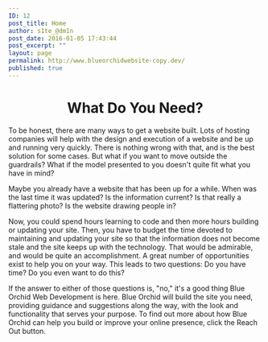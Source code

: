 ```yaml
---
ID: 12
post_title: Home
author: s1te_@dm1n
post_date: 2016-01-05 17:43:44
post_excerpt: ""
layout: page
permalink: http://www.blueorchidwebsite-copy.dev/
published: true
---
```

<div class="col-md-12">
<h1 style="text-align: center;">What Do You Need?</h1>
To be honest, there are many ways to get a website built. Lots of hosting companies will help with the design and execution of a website and be up and running very quickly. There is nothing wrong with that, and is the best solution for some cases. But what if you want to move outside the guardrails? What if the model presented to you doesn't quite fit what you have in mind?

Maybe you already have a website that has been up for a while. When was the last time it was updated? Is the information current? Is that really a flattering photo? Is the website drawing people in?

Now, you could spend hours learning to code and then more hours building or updating your site. Then, you have to budget the time devoted to maintaining and updating your site so that the information does not become stale and the site keeps up with the technology. That would be admirable, and would be quite an accomplishment. A great number of opportunities exist to help you on your way. This leads to two questions: Do you have time? Do you even want to do this?

If the answer to either of those questions is, "no," it's a good thing Blue Orchid Web Development is here. Blue Orchid will build the site you need, providing guidance and suggestions along the way, with the look and functionality that serves your purpose. To find out more about how Blue Orchid can help you build or improve your online presence, click the Reach Out button.

</div>